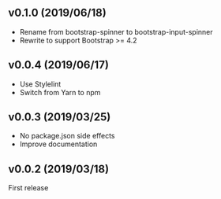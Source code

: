 ## v0.1.0 (2019/06/18)

- Rename from bootstrap-spinner to bootstrap-input-spinner
- Rewrite to support Bootstrap >= 4.2

## v0.0.4 (2019/06/17)

- Use Stylelint
- Switch from Yarn to npm

## v0.0.3 (2019/03/25)

- No package.json side effects
- Improve documentation

## v0.0.2 (2019/03/18)

First release
